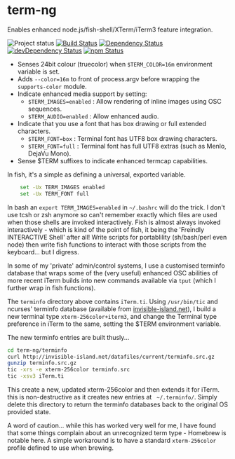 [project-badge]: http://img.shields.io/badge/status-beta-blue.svg?style=flat
[build-badge]: http://img.shields.io/travis/MarkGriffiths/term-ng.svg?branch=master&style=flat
[david-badge]: http://img.shields.io/david/MarkGriffiths/term-ng.svg?style=flat
[david-dev-badge]: http://img.shields.io/david/dev/MarkGriffiths/term-ng.svg?style=flat
[npm-badge]: https://img.shields.io/npm/v/term-ng.svg?style=flat

[travis]: https://travis-ci.org/MarkGriffiths/term-ng
[david]: https://david-dm.org/MarkGriffiths/term-ng
[david-dev]: https://david-dm.org/MarkGriffiths/term-ng#info=devDependencies
[npm]: https://www.npmjs.com/package/term-ng

# term-ng  
Enables enhanced node.js/fish-shell/XTerm/iTerm3 feature integration.

![Project status][project-badge]
[![Build Status][build-badge]][travis]
[![Dependency Status][david-badge]][david]
[![devDependency Status][david-dev-badge]][david-dev]
[![npm Status][npm-badge]][npm]

-	Senses 24bit colour (truecolor) when `$TERM_COLOR=16m` environment variable is set.
-	Adds `--color=16m` to front of process.argv before wrapping the `supports-color` module.
-	Indicate enhanced media support by setting:
	+	`$TERM_IMAGES=enabled` : Allow rendering of inline images using OSC sequences.
	+	`$TERM_AUDIO=enabled` : Allow enhanced audio.
-	Indicate that you use a font that has box drawing or full extended characters.
	+	`$TERM_FONT=box` : Terminal font has UTF8 box drawing characters.
	+	`$TERM_FONT=full` : Terminal font has full UTF8 extras (such as Menlo, DejaVu Mono).
-	Sense $TERM suffixes to indicate enhanced termcap capabilities.

In fish, it's a simple as defining a universal, exported variable.

```sh
	set -Ux TERM_IMAGES enabled
	set -Ux TERM_FONT full
```

In bash an `export TERM_IMAGES=enabled` in `~/.bashrc` will do the trick. I don't use tcsh or zsh anymore so can't remember exactly which files are used when those shells are invoked interactively. Fish is almost always invoked interactively - which is kind of the point of fish, it being the 'Freindly INTERACTIVE Shell' after all! Write scripts for portablility (sh/bash/perl even node) then write fish functions to interact with those scripts from the keyboard... but I digress.

In some of my 'private' admin/control systems, I use a customised terminfo database that wraps some of the (very useful) enhanced OSC abilities of more recent iTerm builds into new commands available via `tput` (which I further wrap in fish functions).

The `terminfo` directory above contains `iTerm.ti`. Using `/usr/bin/tic` and ncurses' terminfo database (available from [invisible-island.net](http://invisible-island.net/ncurses/ncurses.html#downloads)), I build a new terminal type `xterm-256color+iterm3`, and change the Terminal type preference in iTerm to the same, setting the $TERM environment variable.

The new terminfo entries are built thusly...

```sh
cd term-ng/terminfo
curl http://invisible-island.net/datafiles/current/terminfo.src.gz
gunzip terminfo.src.gz
tic -xrs -e xterm-256color terminfo.src
tic -xsv3 iTerm.ti
```

This create a new, updated xterm-256color and then extends it for iTerm. this is non-destructive as it creates new entries at ` ~/.terminfo/`. Simply delete this directory to return the terminfo databases back to the original OS provided state.

A word of caution... while this has worked very well for me, I have found that some things complain about an unrecognized term type - Homebrew is notable here. A simple workaround is to have a standard `xterm-256color` profile defined to use when brewing.
